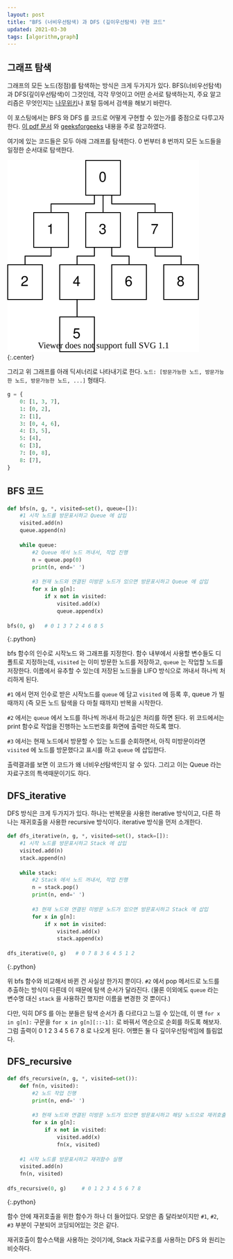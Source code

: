 ```yaml
---
layout: post
title: "BFS (너비우선탐색) 과 DFS (깊이우선탐색) 구현 코드"
updated: 2021-03-30
tags: [algorithm,graph]
---
```


## 그래프 탐색

그래프의 모든 노드(정점)를 탐색하는 방식은 크게 두가지가 있다. BFS(너비우선탐색)과 DFS(깊이우선탐색)이 그것인데, 각각 무엇이고 어떤 순서로 탐색하는지, 주요 알고리즘은 무엇인지는 [나무위키](https://namu.wiki/w/%EB%84%93%EC%9D%B4%20%EC%9A%B0%EC%84%A0%20%ED%83%90%EC%83%89)나 포털 등에서 검색을 해보기 바란다.

이 포스팅에서는 BFS 와 DFS 를 코드로 어떻게 구현할 수 있는가를 중점으로 다루고자 한다. [이 pdf 문서](http://web.cs.unlv.edu/larmore/Courses/CSC477/bfsDfs.pdf) 와 [geeksforgeeks](https://www.geeksforgeeks.org/graph-data-structure-and-algorithms/) 내용을 주로 참고하였다.

여기에 있는 코드들은 모두 아래 그래프를 탐색한다. 0 번부터 8 번까지 모든 노드들을 일정한 순서대로 탐색한다.

![그래프](/img/algorithm/algorithm-3001-01-01-00.svg)
{:.center}

그리고 위 그래프를 아래 딕셔너리로 나타내기로 한다. `노드: [방문가능한 노드, 방문가능한 노드, 방문가능한 노드, ...]` 형태다.

```python
g = {
    0: [1, 3, 7],
    1: [0, 2],
    2: [1],
    3: [0, 4, 6],
    4: [3, 5],
    5: [4],
    6: [3],
    7: [0, 8],
    8: [7],
}
```

## BFS 코드

```python
def bfs(n, g, *, visited=set(), queue=[]):
    #1 시작 노드를 방문표시하고 Queue 에 삽입
    visited.add(n)
    queue.append(n)

    while queue:
        #2 Queue 에서 노드 꺼내서, 작업 진행
        n = queue.pop(0)
        print(n, end=' ')

        #3 현재 노드와 연결된 미방문 노드가 있으면 방문표시하고 Queue 에 삽입
        for x in g[n]:
            if x not in visited:
                visited.add(x)
                queue.append(x)

bfs(0, g)   # 0 1 3 7 2 4 6 8 5
```
{:.python}

bfs 함수의 인수로 시작노드 와 그래프를 지정한다. 함수 내부에서 사용할 변수들도 디폴트로 지정하는데, `visited` 는 이미 방문한 노드를 저장하고, `queue` 는 작업할 노드를 저장한다. 이름에서 유추할 수 있는데 저장된 노드들을 LIFO 방식으로 꺼내서 하나씩 처리하게 된다.

`#1` 에서 먼저 인수로 받은 시작노드를 `queue` 에 담고 `visited` 에 등록 후, queue 가 빌 때까지 (즉 모든 노드 탐색을 다 마칠 때까지) 반복을 시작한다.

`#2` 에서는 `queue` 에서 노드를 하나씩 꺼내서 하고싶은 처리를 하면 된다. 위 코드에서는 print 함수로 작업을 진행하는 노드번호를 화면에 출력만 하도록 했다.

`#3` 에서는 현재 노드에서 방문할 수 있는 노드를 순회하면서, 아직 미방문이라면 `visited` 에 노드를 방문했다고 표시를 하고 `queue` 에 삽입한다.

출력결과를 보면 이 코드가 왜 너비우선탐색인지 알 수 있다. 그리고 이는 Queue 라는 자료구조의 특색때문이기도 하다.

## DFS_iterative

DFS 방식은 크게 두가지가 있다. 하나는 반복문을 사용한 iterative 방식이고, 다른 하나는 재귀호출을 사용한 recursive 방식이다. iterative 방식을 먼저 소개한다.

```python
def dfs_iterative(n, g, *, visited=set(), stack=[]):
    #1 시작 노드를 방문표시하고 Stack 에 삽입
    visited.add(n)
    stack.append(n)

    while stack:
        #2 Stack 에서 노드 꺼내서, 작업 진행
        n = stack.pop()
        print(n, end=' ')

        #3 현재 노드와 연결된 미방문 노드가 있으면 방문표시하고 Stack 에 삽입
        for x in g[n]:
            if x not in visited:
                visited.add(x)
                stack.append(x)

dfs_iterative(0, g)   # 0 7 8 3 6 4 5 1 2
```
{:.python}

위 bfs 함수와 비교해서 바뀐 건 사실상 한가지 뿐이다. `#2` 에서 pop 메서드로 노드를 추출하는 방식이 다른데 이 때문에 탐색 순서가 달라진다. (물론 이외에도 `queue` 라는 변수명 대신 `stack` 을 사용하긴 했지만 이름을 변경한 것 뿐이다.)

다만, 익히 DFS 를 아는 분들은 탐색 순서가 좀 다르다고 느낄 수 있는데, 이 땐 `for x in g[n]:` 구문을 `for x in g[n][::-1]:` 로 바꿔서 역순으로 순회를 하도록 해보자. 그럼 출력이 0 1 2 3 4 5 6 7 8 로 나오게 된다. 어쨌든 둘 다 깊이우선탐색임에 틀림없다.

## DFS_recursive

```python
def dfs_recursive(n, g, *, visited=set()):
    def fn(n, visited):
        #2 노드 작업 진행
        print(n, end=' ')
        
        #3 현재 노드와 연결된 미방문 노드가 있으면 방문표시하고 해당 노드으로 재귀호출
        for x in g[n]:
            if x not in visited:
                visited.add(x)
                fn(x, visited)

    #1 시작 노드를 방문표시하고 재귀함수 실행
    visited.add(n)
    fn(n, visited)

dfs_recursive(0, g)     # 0 1 2 3 4 5 6 7 8
```
{:.python}

함수 안에 재귀호출을 위한 함수가 하나 더 들어있다. 모양은 좀 달라보이지만 `#1`, `#2`, `#3` 부분이 구분되어 코딩되어있는 것은 같다.

재귀호출이 함수스택을 사용하는 것이기에, Stack 자료구조를 사용하는 DFS 와 원리는 비슷하다.